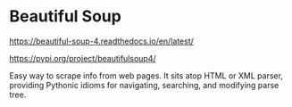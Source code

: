 # Beautiful Soup

<https://beautiful-soup-4.readthedocs.io/en/latest/>

<https://pypi.org/project/beautifulsoup4/>

Easy way to scrape info from web pages. It sits atop HTML or XML parser, providing Pythonic idioms for navigating, searching, and modifying parse tree.
